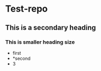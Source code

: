 # Test-repo
## This is a secondary  heading
### This is smaller heading size

* first
* *second
* 3

